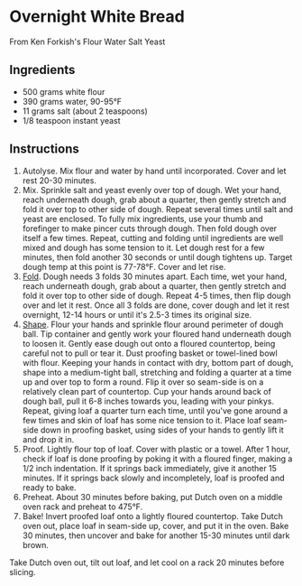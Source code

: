 # Overnight White Bread

From Ken Forkish's Flour Water Salt Yeast

## Ingredients

- 500 grams white flour
- 390 grams water, 90-95°F
- 11 grams salt (about 2 teaspoons)
- 1/8 teaspoon instant yeast

## Instructions

1. Autolyse. Mix flour and water by hand until incorporated. Cover and let rest 20-30 minutes.
2. Mix. Sprinkle salt and yeast evenly over top of dough. Wet your hand, reach underneath dough, grab about a quarter, then gently stretch and fold it over top to other side of dough. Repeat several times until salt and yeast are enclosed. To fully mix ingredients, use your thumb and forefinger to make pincer cuts through dough. Then fold dough over itself a few times. Repeat, cutting and folding until ingredients are well mixed and dough has some tension to it. Let dough rest for a few minutes, then fold another 30 seconds or until dough tightens up. Target dough temp at this point is 77-78°F. Cover and let rise.
3. [Fold](https://www.youtube.com/watch?v=CQHuWDEo3SA). Dough needs 3 folds 30 minutes apart. Each time, wet your hand, reach underneath dough, grab about a quarter, then gently stretch and fold it over top to other side of dough. Repeat 4-5 times, then flip dough over and let it rest. Once all 3 folds are done, cover dough and let it rest overnight, 12-14 hours or until it's 2.5-3 times its original size.
4. [Shape](https://www.youtube.com/watch?v=MPdedk9gJLQ). Flour your hands and sprinkle flour around perimeter of dough ball. Tip container and gently work your floured hand underneath dough to loosen it. Gently ease dough out onto a floured countertop, being careful not to pull or tear it. Dust proofing basket or towel-lined bowl with flour. Keeping your hands in contact with dry, bottom part of dough, shape into a medium-tight ball, stretching and folding a quarter at a time up and over top to form a round. Flip it over so seam-side is on a relatively clean part of countertop. Cup your hands around back of dough ball, pull it 6-8 inches towards you, leading with your pinkys. Repeat, giving loaf a quarter turn each time, until you've gone around a few times and skin of loaf has some nice tension to it. Place loaf seam-side down in proofing basket, using sides of your hands to gently lift it and drop it in.
5. Proof. Lightly flour top of loaf. Cover with plastic or a towel. After 1 hour, check if loaf is done proofing by poking it with a floured finger, making a 1/2 inch indentation. If it springs back immediately, give it another 15 minutes. If it springs back slowly and incompletely, loaf is proofed and ready to bake.
6. Preheat. About 30 minutes before baking, put Dutch oven on a middle oven rack and preheat to 475°F.
7. Bake! Invert proofed loaf onto a lightly floured countertop. Take Dutch oven out, place loaf in seam-side up, cover, and put it in the oven. Bake 30 minutes, then uncover and bake for another 15-30 minutes until dark brown.

Take Dutch oven out, tilt out loaf, and let cool on a rack 20 minutes before slicing.
